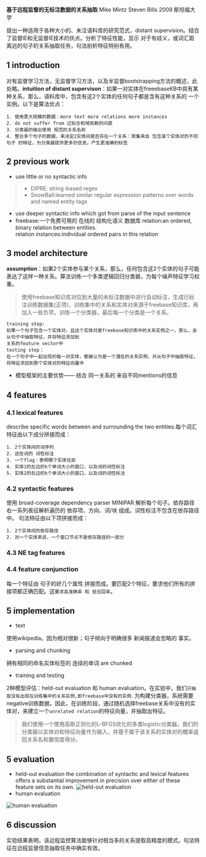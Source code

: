 **基于远程监督的无标注数据的关系抽取** Mike Mintz Steven Bills 2009 斯坦福大学<br>

提出一种适用于各种大小的、未注语料库的研究范式，distant supervision。结合了监督IE和无监督IE技术的优点。分析了特征性能，显示 对于有歧义，或词汇距离远的句子的关系抽取任务，句法剖析特征特别有用。
## 1 introduction
对有监督学习方法，无监督学习方法，以及半监督bootstrapping方法的概述，此处略。**intuition of distant supervison**：如果一对实体在freeebaseKB中具有某种关系，那么，语料库中，包含有这2个实体的任何句子都是含有这种关系的 一个实例。以下是算法优点：
```
1. 使用更大规模的数据：more text more relations more instances
2. do not suffer from 过拟合和域依赖的问题
3. 分类器的输出使用 规范的关系名称
4. 整合多个句子的数据，来决定2实体间是否存在一个关系：聚集来自 包含某个实体对的不同句子 的特征，为分类器提供更多的信息，产生更准确的标签
```
## 2 previous work
+ use little or no syntactic info
>+ DIPRE: string-based regex
>+ SnowBall:learned similar regular expression patterns over words and named entity tags

+ use deeper syntactic info which got from parse of the input sentence
+ freebase:一个免费可用的 在线的 结构化语义 数据库
relation:an ordered, binary relation between entities.<br>
relation instances:individual ordered pairs in this relation

## 3 model architecture
**assumption**：如果2个实体参与某个关系，那么，任何包含这2个实体的句子可能表达了这样一种关系。算法训练一个多类逻辑回归分类器，为每个噪声特征学习权重。
>使用freebase知识库对应到大量的未标注数据中进行自动标注，生成已标注训练数据集(正项)，训练集中的关系和实体对来源于freebase知识库，再加入一些负项，训练一个分类器，最后每一个分类是一个关系。
```
training step:
如果一个句子包含一个实体对，且这个实体对是freebase知识库中的关系实例之一，那么，会从句子中抽取特征，并将特征添加到
关系的feature vector中
testing step：
在一个句子中一起出现的每一对实体，都被认为是一个潜在的关系实例，并从句子中抽取特征，将特征添加到那个实体对的特征向量中
```
+ 模型框架的主要优势—— 结合 同一关系的 来自不同mentions的信息
## 4 features
### 4.1 lexical features
describe specific words between and surrounding the two entities.每个词汇特征由以下成分拼接而成：
```
1. 2个实体间的词序列
2. 这些词的 词性标注
3. 一个flag：表明哪个实体在前
4. 实体1的左边的k个单词大小的窗口，以及词的词性标注
5. 实体2的右边的k个单词大小的窗口，以及词的词性标注
```
### 4.2 syntactic features
使用 broad-coverage dependency parser MINIPAR 解析每个句子。依存路径右一系列表征解析遍历的 依存项、方向、词/块 组成。词性标注不包含在依存路径中。
句法特征由以下项拼接而成：
```
1. 2个实体间的依存路径
2. 对一个实体来说，一个窗口节点不是依存路径的一部分
```
### 4.3 NE tag features
### 4.4 feature conjunction
每一个特征由 句子的好几个属性 拼接而成。要匹配2个特征，要求他们所有的拼接项都正确匹配。这`要求高准确率 和 低召回率`。
## 5 implementation
+ text

使用wikipedia。因为相对很新；句子倾向于明确很多 新闻报道会忽略的 事实。
+ parsing and chunking

拥有相同的命名实体标签的 连续的单词 are chunked
+ training and testing

2种模型评估：held-out evaluation 和 human evaluation。在实验中，我们`只抽取没有出现在训练集中的关系实例,即freebase中没有的实例`.
为构建分类器，系统需要negative训练数据，因此，在训练阶段，通过随机选择freebase关系中没有的实体对，来建立一个`unrelated relation`的特征向量，并抽取出特征。
> 我们使用一个使用高斯正则化的L-BFGS优化的多类logistic分类器。我们的分类器以实体对和特征向量作为输入，并基于属于该关系的实体对的概率返回关系名和置信度得分。
 ## 5 evaluation
 + held-out evaluation
the combination of syntactic and lexical features offers a substantial improvement in precision over either of these feature sets on its own.
![held-out evaluation](https://github.com/Vita112/notes_for_NLP/blob/74d821bf99a4cafc08cb80ce937c572aebc92088/notes/papers/RelationExtraction/DistantSupervision/pictures/held-out_evaluation.jpg)
+ human evaluation

![human evaluation](https://github.com/Vita112/notes_for_NLP/blob/74d821bf99a4cafc08cb80ce937c572aebc92088/notes/papers/RelationExtraction/DistantSupervision/pictures/human-evaluation_experiments.jpg)
## 6 discussion
实验结果表明，该远程监控算法能够针对相当多的关系提取高精度的模式。句法特征在远程监督信息抽取任务中确实有效。
